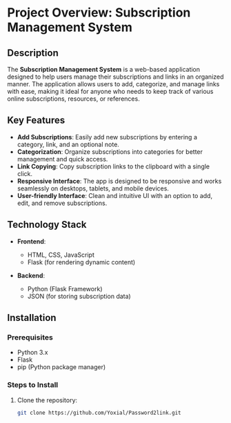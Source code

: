 # Project Overview: Subscription Management System

## Description

The **Subscription Management System** is a web-based application designed to help users manage their subscriptions and links in an organized manner. The application allows users to add, categorize, and manage links with ease, making it ideal for anyone who needs to keep track of various online subscriptions, resources, or references.

## Key Features

- **Add Subscriptions**: Easily add new subscriptions by entering a category, link, and an optional note.
- **Categorization**: Organize subscriptions into categories for better management and quick access.
- **Link Copying**: Copy subscription links to the clipboard with a single click.
- **Responsive Interface**: The app is designed to be responsive and works seamlessly on desktops, tablets, and mobile devices.
- **User-friendly Interface**: Clean and intuitive UI with an option to add, edit, and remove subscriptions.
  
## Technology Stack

- **Frontend**:
  - HTML, CSS, JavaScript
  - Flask (for rendering dynamic content)
  
- **Backend**:
  - Python (Flask Framework)
  - JSON (for storing subscription data)

## Installation

### Prerequisites

- Python 3.x
- Flask
- pip (Python package manager)

### Steps to Install

1. Clone the repository:
   ```bash
   git clone https://github.com/Yoxial/Password2link.git
